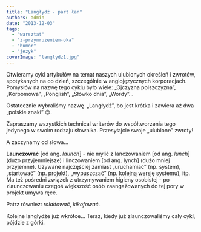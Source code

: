 ```yaml
---
title: "Langłydż - part łan"
authors: admin
date: "2013-12-03"
tags:
  - "warsztat"
  - "z-przymruzeniem-oka"
  - "humor"
  - "jezyk"
coverImage: "langlydz1.jpg"
---
```


Otwieramy cykl artykułów na temat naszych ulubionych określeń i zwrotów,
spotykanych na co dzień, szczególnie w anglojęzycznych korporacjach. Pomysłów na
nazwę tego cyklu było wiele: „Ojczyzna polszczyzna”, „Korpomowa”, „Ponglish”,
„Słówko dnia”, „Wordy”...

Ostatecznie wybraliśmy nazwę  „Langłydż”, bo jest krótka i zawiera aż dwa
„polskie znaki” 😊.

Zapraszamy wszystkich technical writerów do współtworzenia tego jedynego w swoim
rodzaju słownika. Przesyłajcie swoje „ulubione” zwroty!

A zaczynamy od słowa...

**Launczować** \[od ang. _launch_\] - nie mylić z lanczowaniem \[od ang.
_lunch_\] (dużo przyjemniejsze) i linczowaniem \[od ang. lynch\] (dużo mniej
przyjemne). Używane najczęściej zamiast „uruchamiać” (np. system), „startować”
(np. projekt), „wypuszczać” (np. kolejną wersję systemu), itp. Ma też pośredni
związek z utrzymywaniem higieny osobistej - po zlaunczowaniu czegoś większość
osób zaangażowanych do tej pory w projekt umywa ręce.

Patrz również: _rolałtować_, _kikofować_.

Kolejne langłydże już wkrótce... Teraz, kiedy już zlaunczowaliśmy cały cykl,
pójdzie z górki.

